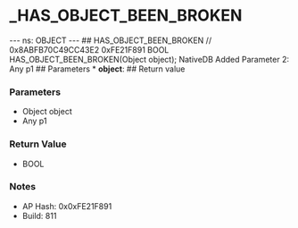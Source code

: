# _HAS_OBJECT_BEEN_BROKEN

--- ns: OBJECT --- ## HAS_OBJECT_BEEN_BROKEN  // 0x8ABFB70C49CC43E2 0xFE21F891 BOOL HAS_OBJECT_BEEN_BROKEN(Object object);  NativeDB Added Parameter 2: Any p1  ## Parameters * **object**:  ## Return value

### Parameters
* Object object
* Any p1

### Return Value
* BOOL

### Notes
* AP Hash: 0x0xFE21F891
* Build: 811

